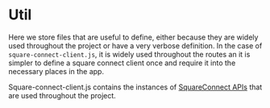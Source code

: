 # Util


Here we store files that are useful to define, either because they are widely used throughout the project or have a very verbose definition. In the case of `square-connect-client.js`, it is widely used throughout the routes an it is simpler to define a square connect client once and require it into the necessary places in the app.

Square-connect-client.js contains the instances of [SquareConnect APIs](https://developer.squareup.com/docs/) that are used throughout the project.
